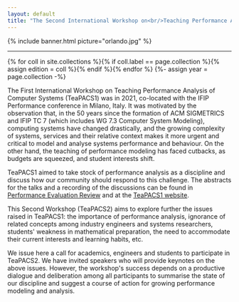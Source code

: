 ```yaml
---
layout: default
title: "The Second International Workshop on<br/>Teaching Performance Analysis of Computer Systems"
---
```


{% include banner.html picture="orlando.jpg" %}<!-- @IGNORE PREVIOUS: link -->

---

{% for coll in site.collections %}{% if coll.label == page.collection %}{% assign edition = coll %}{% endif %}{% endfor %}
{%- assign year = page.collection -%}

The First International Workshop on Teaching Performance Analysis of Computer Systems (TeaPACS1) was in 2021, co-located with the IFIP Performance conference in Milano, Italy.
It was motivated by the observation that, in the 50 years since the formation of ACM SIGMETRICS and IFIP TC 7 (which includes WG 7.3 Computer System Modeling), computing systems have changed drastically, and the growing complexity of systems, services and their relative context makes it more urgent and critical to model and analyse systems performance and behaviour. On the other hand, the teaching of performance modeling has faced cutbacks,
as budgets are squeezed, and student interests shift.

TeaPACS1 aimed to take stock of performance analysis as a discipline and discuss how our community should respond to this challenge. The abstracts for the talks and a recording of the discussions can be found in [Performance Evaluation Review](https://dl.acm.org/toc/sigmetrics/2022/49/4 ) and at the [TeaPACS1 website](https://www.performance2021.deib.polimi.it/teapacs/).

This Second Workshop (TeaPACS2) aims to explore further the issues raised in TeaPACS1: the importance of performance analysis, ignorance of related concepts among industry engineers and systems researchers, students' weakness in mathematical preparation, the need to accommodate their current interests and learning habits, etc.

We issue here a call for academics, engineers and students to participate in TeaPACS2.  We have invited speakers who will provide keynotes on the above issues. However, the workshop's success depends on a productive dialogue and deliberation among all participants to summarise the state of our discipline and suggest a course of action for growing performance modeling and analysis.
